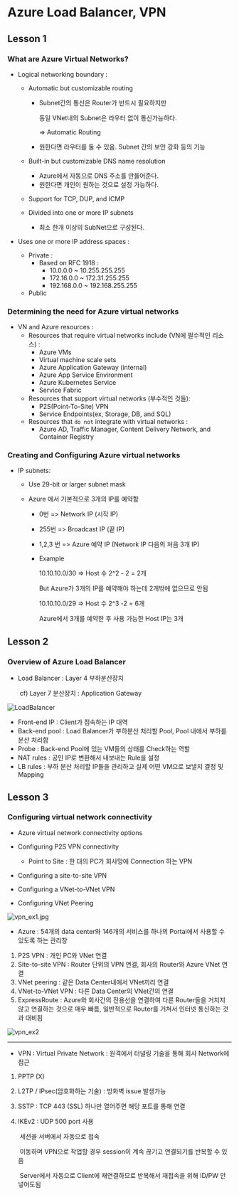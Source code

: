 # Azure Load Balancer, VPN

## Lesson 1 

### What are Azure Virtual Networks?

* Logical networking boundary :

  * Automatic but customizable routing

    * Subnet간의 통신은 Router가 반드시 필요하지만

      동일 VNet내의 Subnet은 라우터 없이 통신가능하다. 

      => Automatic Routing

    * 원한다면 라우터를 둘 수 있음. Subnet 간의 보안 강화 등의 기능

  * Built-in but customizable DNS name resolution

    * Azure에서 자동으로 DNS 주소를 만들어준다.
    * 원한다면 개인이 원하는 것으로 설정 가능하다.

  * Support for TCP, DUP, and ICMP

  * Divided into one or more IP subnets

    * 최소 한개 이상의 SubNet으로 구성된다.

* Uses one or more IP address spaces :

  * Private :
    * Based on RFC 1918 :
      * 10.0.0.0 ~ 10.255.255.255
      * 172.16.0.0 ~ 172.31.255.255
      * 192.168.0.0 ~ 192.168.255.255
  * Public

### Determining the need for Azure virtual networks

* VN and Azure resources :
  * Resources that require virtual networks include (VN에 필수적인 리소스) :
    * Azure VMs
    * Virtual machine scale sets
    * Azure Application Gateway (internal)
    * Azure App Service Environment
    * Azure Kubernetes Service
    * Service Fabric
  * Resources that support virtual networks (부수적인 것들):
    * P2S(Point-To-Site) VPN
    * Service Endpoints(ex, Storage, DB, and SQL)
  * Resources that `do not` integrate with virtual networks :
    * Azure AD, Traffic Manager, Content Delivery Network, and Container Registry

### Creating and Configuring Azure virtual networks

* IP subnets:

  * Use 29-bit or larger subnet mask

  * Azure 에서 기본적으로 3개의 IP를 예약함

    * 0번 => Network IP (시작 IP)

    * 255번 => Broadcast IP (끝 IP)

    * 1,2,3 번 => Azure 예약 IP (Network IP 다음의 처음 3개 IP)

    * Example

      10.10.10.0/30 => Host 수 2^2 - 2 = 2개

      But Azure가 3개의 IP를 예약해야 하는데 2개밖에 없으므로 안됨

      10.10.10.0/29 => Host 수 2^3 -2 = 6개

      Azure에서 3개를 예약한 후 사용 가능한 Host IP는 3개

## Lesson 2

### Overview of Azure Load Balancer

* Load Balancer : Layer 4 부하분산장치 

  ​						cf) Layer 7 분산장치 : Application Gateway

![LoadBalancer](images/Network/LoadBalancer.jpg)

* Front-end IP : Client가 접속하는 IP 대역
* Back-end pool : Load Balancer가 부하분산 처리할 Pool, Pool 내에서 부하를 분산 처리함
* Probe : Back-end Pool에 있는 VM들의 상태를 Check하는 역할
* NAT rules : 공인 IP로 변환해서 내보내는 Rule을 설정
* LB rules : 부하 분산 처리할 IP들을 관리하고 실제 어떤 VM으로 보낼지 결정 및 Mapping





## Lesson 3

### Configuring virtual network connectivity

* Azure virtual network connectivity options

* Configuring P2S VPN connectivity
  
  * Point to Site : 한 대의 PC가 회사망에 Connection 하는 VPN
  
* Configuring a site-to-site VPN

* Configuring a VNet-to-VNet VPN

* Configuring VNet Peering

![vpn_ex1.jpg](images/Network/vpn_ex1.jpg)

* Azure : 54개의 data center와 146개의 서비스를 하나의 Portal에서 사용할 수 있도록 하는 관리창

1. P2S VPN : 개인 PC와 VNet 연결
2. Site-to-site VPN : Router 단위의 VPN 연결, 회사의 Router와 Azure VNet 연결
3. VNet peering : 같은 Data Center내에서 VNet끼리 연결
4. VNet-to-VNet VPN : 다른 Data Center의 VNet간의 연결
5. ExpressRoute : Azure와 회사간의 전용선을 연결하여 다른 Router들을 거치지 않고 연결하는 것으로 매우 빠름, 일반적으로 Router를 거쳐서 인터넷 통신하는 것과 대비됨

![vpn_ex2](images/Network/vpn_ex2.jpg)

---



* VPN : Virtual Private Network : 원격에서 터널링 기술을 통해 회사 Network에 접근

 1. PPTP (X)

 2. L2TP / IPsec(암호화하는 기술) : 방화벽 issue 발생가능

 3. SSTP : TCP 443 (SSL) 하나만 열어주면 해당 포트를 통해 연결

 4. IKEv2 : UDP 500 port 사용

    ​             세션을 서버에서 자동으로 접속

    ​			 이동하며 VPN으로 작업할 경우 session이 계속 끊기고 연결되기를 반복할 수 있음
    
    ​			 Server에서 자동으로 Client에 재연결하므로 반복해서 재접속을 위해 ID/PW 안 넣어도됨





 

